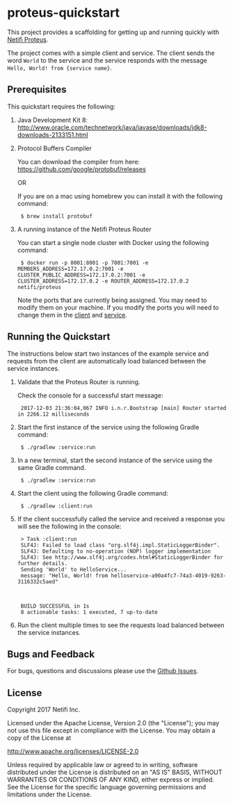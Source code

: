 # proteus-quickstart
This project provides a scaffolding for getting up and running quickly with [Netifi Proteus](http://www.netifi.com/proteus.html).

The project comes with a simple client and service. The client sends the word `World` to the service and the service responds with the message `Hello, World! from {service name}`.

## Prerequisites
This quickstart requires the following:

1. Java Development Kit 8: http://www.oracle.com/technetwork/java/javase/downloads/jdk8-downloads-2133151.html

2. Protocol Buffers Compiler

    You can download the compiler from here: https://github.com/google/protobuf/releases
    
    OR
    
    If you are on a mac using homebrew you can install it with the following command:
    
        $ brew install protobuf

3. A running instance of the Netifi Proteus Router

    You can start a single node cluster with Docker using the following command:
    
        $ docker run -p 8001:8001 -p 7001:7001 -e MEMBERS_ADDRESS=172.17.0.2:7001 -e CLUSTER_PUBLIC_ADDRESS=172.17.0.2:7001 -e CLUSTER_ADDRESS=172.17.0.2 -e ROUTER_ADDRESS=172.17.0.2 netifi/proteus
    
    Note the ports that are currently being assigned. You may need to modify them on your machine. If you modify the ports you will need to change them in the [client](/client/src/main/java/io/netifi/proteus/quickstart/client/Main.java) and [service](/service/src/main/java/io/netifi/proteus/quickstart/service/Main.java).

## Running the Quickstart
The instructions below start two instances of the example service and requests from the client are automatically load balanced between the service instances.

1. Validate that the Proteus Router is running.

    Check the console for a successful start message:
    
        2017-12-03 21:36:04,067 INFO i.n.r.Bootstrap [main] Router started in 2266.12 milliseconds

2. Start the first instance of the service using the following Gradle command:

        $ ./gradlew :service:run
        
3. In a new terminal, start the second instance of the service using the same Gradle command.

        $ ./gradlew :service:run
        
4. Start the client using the following Gradle command:

        $ ./gradlew :client:run
        
5. If the client successfully called the service and received a response you will see the following in the console:

        > Task :client:run
        SLF4J: Failed to load class "org.slf4j.impl.StaticLoggerBinder".
        SLF4J: Defaulting to no-operation (NOP) logger implementation
        SLF4J: See http://www.slf4j.org/codes.html#StaticLoggerBinder for further details.
        Sending 'World' to HelloService...
        message: "Hello, World! from helloservice-a90a4fc7-74a3-4019-9263-3116332c5aed"
        
        
        
        BUILD SUCCESSFUL in 1s
        8 actionable tasks: 1 executed, 7 up-to-date

6. Run the client multiple times to see the requests load balanced between the service instances.

## Bugs and Feedback
For bugs, questions and discussions please use the [Github Issues](https://github.com/netifi/proteus-quickstart/issues).

## License
Copyright 2017 Netifi Inc.

Licensed under the Apache License, Version 2.0 (the "License");
you may not use this file except in compliance with the License.
You may obtain a copy of the License at

   http://www.apache.org/licenses/LICENSE-2.0

Unless required by applicable law or agreed to in writing, software
distributed under the License is distributed on an "AS IS" BASIS,
WITHOUT WARRANTIES OR CONDITIONS OF ANY KIND, either express or implied.
See the License for the specific language governing permissions and
limitations under the License.
